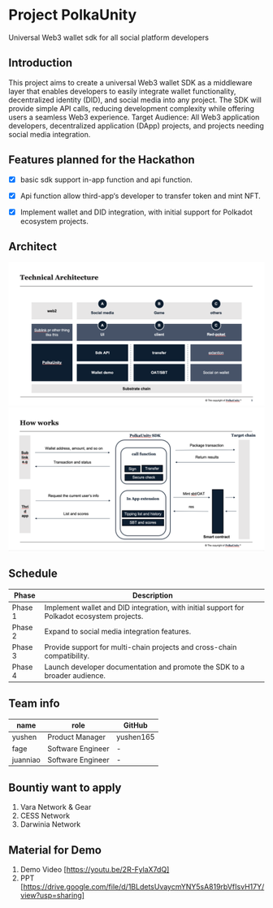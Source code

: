# Project PolkaUnity
Universal Web3 wallet sdk for all social platform developers
## Introduction
This project aims to create a universal Web3 wallet SDK as a middleware layer that enables developers to easily integrate wallet functionality, decentralized identity (DID), and social media into any project. The SDK will provide simple API calls, reducing development complexity while offering users a seamless Web3 experience.
Target Audience: All Web3 application developers, decentralized application (DApp) projects, and projects needing social media integration.

## Features planned for the Hackathon

- [x] basic sdk support in-app function and api function.

- [x] Api function allow third-app‘s developer to transfer token and mint NFT.

- [x] Implement wallet and DID integration, with initial support for Polkadot ecosystem projects.




## Architect
![alt text](./doc/tech.png)
![how works](./doc/arch.png)

## Schedule
| Phase | Description |
| ----- | ----------- |
|    Phase 1   | Implement wallet and DID integration, with initial support for Polkadot ecosystem projects. |
|    Phase 2   | Expand to social media integration features. |
|    Phase 3   | Provide support for multi-chain projects and cross-chain compatibility. |
|    Phase 4   | Launch developer documentation and promote the SDK to a broader audience. |

## Team info
| name         | role         | GitHub |
| ----------- | ----------- | -----------  |
| yushen       | Product Manager | yushen165 |
| fage         | Software Engineer | - |
| juanniao     | Software Engineer | - |


##  Bountiy want to apply 
1. Vara Network & Gear
2. CESS Network
3. Darwinia Network

## Material for Demo

1. Demo Video [https://youtu.be/2R-FylaX7dQ]
2. PPT [https://drive.google.com/file/d/1BLdetsUvaycmYNY5sA819rbVfIsvH17Y/view?usp=sharing]
